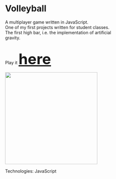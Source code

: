 # Volleyball
A multiplayer game written in JavaScript. <br />
One of my first projects written for student classes. <br />
The first high bar, i.e. the implementation of artificial <br />
gravity. <br /> <br />

Play it <font size="7">**[here](https://mikolajczu.github.io/VolleyballJS/)**</font>

<img src="https://user-images.githubusercontent.com/74252181/203627220-8e9032a4-0dc6-4299-a24e-accdeb8f8cbc.png" height="300px" />

Technologies: JavaScript
